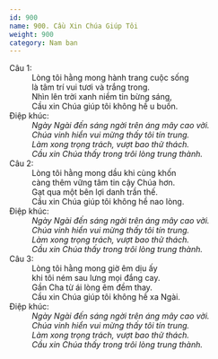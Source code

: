 ```yaml
---
id: 900
name: 900. Cầu Xin Chúa Giúp Tôi
weight: 900
category: Nam ban
---
```

<dl><dt>Câu 1:</dt><dd data-verse="1">Lòng tôi hằng mong hành trang cuộc sống <br/>là tâm trí vui tươi và trắng trong. <br/>Nhìn lên trời xanh niềm tin bừng sáng, <br/>Cầu xin Chúa giúp tôi không hề u buồn. </dd><dt>Điệp khúc:</dt><dd data-chorus="1"><em>Ngày Ngài đến sáng ngời trên áng mây cao vời. <br/>Chúa vinh hiển vui mừng thấy tôi tín trung. <br/>Làm xong trọng trách, vượt bao thử thách. <br/>Cầu xin Chúa thấy trong trôi lòng trung thành. </em></dd><dt>Câu 2:</dt><dd data-verse="2">Lòng tôi hằng mong dầu khi cùng khốn <br/>càng thêm vững tâm tin cậy Chúa hơn. <br/>Gạt qua một bên lợi danh trần thế. <br/>Cầu xin Chúa giúp tôi không hề nao lòng. </dd><dt>Điệp khúc:</dt><dd data-chorus="1"><em>Ngày Ngài đến sáng ngời trên áng mây cao vời. <br/>Chúa vinh hiển vui mừng thấy tôi tín trung. <br/>Làm xong trọng trách, vượt bao thử thách. <br/>Cầu xin Chúa thấy trong trôi lòng trung thành. </em></dd><dt>Câu 3:</dt><dd data-verse="3">Lòng tôi hằng mong giờ êm dịu ấy <br/>khi tôi ném sau lưng mọi đắng cay. <br/>Gần Cha từ ái lòng êm đềm thay. <br/>Cầu xin Chúa giúp tôi không hề xa Ngài. </dd><dt>Điệp khúc:</dt><dd data-chorus="1"><em>Ngày Ngài đến sáng ngời trên áng mây cao vời. <br/>Chúa vinh hiển vui mừng thấy tôi tín trung. <br/>Làm xong trọng trách, vượt bao thử thách. <br/>Cầu xin Chúa thấy trong trôi lòng trung thành. </em></dd></dl>
